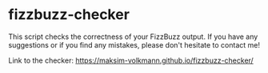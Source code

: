 # fizzbuzz-checker
This script checks the correctness of your FizzBuzz output. If you have any suggestions or if you find any mistakes, please don't hesitate to contact me!

Link to the checker: https://maksim-volkmann.github.io/fizzbuzz-checker/
